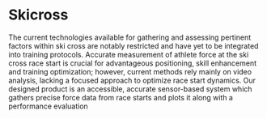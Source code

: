 # Skicross 
The current technologies available for gathering and assessing pertinent factors within ski cross are
notably restricted and have yet to be integrated into training protocols. Accurate measurement of
athlete force at the ski cross race start is crucial for advantageous positioning, skill enhancement
and training optimization; however, current methods rely mainly on video analysis, lacking a
focused approach to optimize race start dynamics. Our designed product is an accessible, accurate
sensor-based system which gathers precise force data from race starts and plots it along with a
performance evaluation
